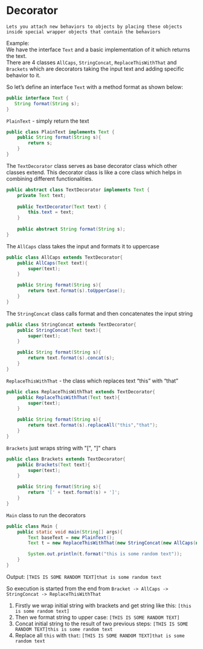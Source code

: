# Decorator
`Lets you attach new behaviors to objects by placing these objects
 inside special wrapper objects that contain the behaviors`
 
 Example:  
 We have the interface `Text` and a basic implementation of it which returns the text.   
 There are 4 classes `AllCaps`, `StringConcat`, `ReplaceThisWithThat`  and `Brackets`
 which are decorators taking the input text and adding specific behavior to it. 
 
 So let’s define an interface `Text` with a method format as shown below:  
 

 ```java
public interface Text {
    String format(String s);
}
```

`PlainText` - simply return the text
```java
public class PlainText implements Text {
    public String format(String s){
        return s;
    }
}
```

The `TextDecorator` class serves as base decorator class which other classes extend. 
This decorator class is like a core class which helps in combining different functionalities.

```java
public abstract class TextDecorator implements Text {
    private Text text;
 
    public TextDecorator(Text text) {
        this.text = text;
    }
 
    public abstract String format(String s);
}
```

The `AllCaps` class takes the input and formats it to uppercase
```java
public class AllCaps extends TextDecorator{
    public AllCaps(Text text){
        super(text);
    }

    public String format(String s){
        return text.format(s).toUpperCase();
    }
}
```

The `StringConcat` class calls format and then concatenates the input string
```java
public class StringConcat extends TextDecorator{
    public StringConcat(Text text){
        super(text);
    }

    public String format(String s){
        return text.format(s).concat(s);
    }
}
```
`ReplaceThisWithThat` - the class which replaces text “this” with “that”
```java
public class ReplaceThisWithThat extends TextDecorator{
    public ReplaceThisWithThat(Text text){
        super(text);
    }

    public String format(String s){
        return text.format(s).replaceAll("this","that");
    }
}
```

`Brackets` just wraps string with "[", "]" chars
```java
public class Brackets extends TextDecorator{
    public Brackets(Text text){
        super(text);
    }

    public String format(String s){
        return '[' + text.format(s) + ']';
    }
}
```

`Main` class to run the decorators
```java
public class Main {
    public static void main(String[] args){
        Text baseText = new PlainText();
        Text t = new ReplaceThisWithThat(new StringConcat(new AllCaps(new Brackets(baseText))) );

        System.out.println(t.format("this is some random text"));
    }
}
```

Output:
`[THIS IS SOME RANDOM TEXT]that is some random text`

So execution is started from the end from `Bracket -> AllCaps -> StringConcat -> ReplaceThisWithThat`
1. Firstly we wrap initial string with brackets and get string like this: `[this is some random text]`
2. Then we format string to upper case: `[THIS IS SOME RANDOM TEXT]`
3. Concat initial string to the result of two previous steps: `[THIS IS SOME RANDOM TEXT]this is some random text`
4. Replace all `this` with `that`:  `[THIS IS SOME RANDOM TEXT]that is some random text`
